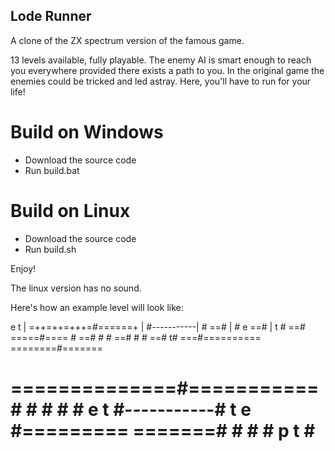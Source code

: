 Lode Runner
-----------

A clone of the ZX spectrum version of the famous game.

13 levels available, fully playable.
The enemy AI is smart enough to reach you everywhere provided there exists a path to you.
In the original game the enemies could be tricked and led astray. Here, you'll have to run for your life!

Build on Windows
================
- Download the source code
- Run build.bat

Build on Linux
==============
- Download the source code
- Run build.sh

Enjoy!

The linux version has no sound.

Here's how an example level will look like:

  e t                    |
  =++=++=+++=#======+    |
             #-----------|
             #    ==#    |
             #  e ==#    | t
             #    ==#   =====#====
             #    ==#        #
             #    ==#        #
             #    ==#       t#
===#==========    ========#=======
   #                      #
   #                      #
   #                      #
==============#===========#
              #           #
              #           #
          e t #-----------#  t e
      #=========          =======#
      #                          #
      #          p  t            #
=================================

